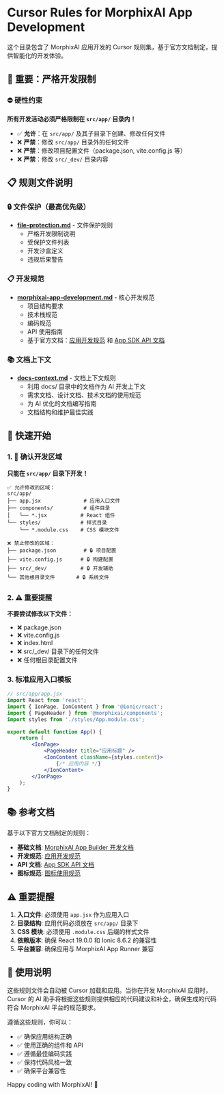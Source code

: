 # Cursor Rules for MorphixAI App Development

这个目录包含了 MorphixAI 应用开发的 Cursor 规则集，基于官方文档制定，提供智能化的开发体验。

## 🚨 重要：严格开发限制

### ⛔ 硬性约束
**所有开发活动必须严格限制在 `src/app/` 目录内！**

- ✅ **允许**：在 `src/app/` 及其子目录下创建、修改任何文件
- ❌ **严禁**：修改 `src/app/` 目录外的任何文件
- ❌ **严禁**：修改项目配置文件（package.json, vite.config.js 等）
- ❌ **严禁**：修改 `src/_dev/` 目录内容

## 📋 规则文件说明

### 🔒 文件保护（最高优先级）
- **[file-protection.md](./file-protection.md)** - 文件保护规则
  - 严格开发限制说明
  - 受保护文件列表
  - 开发沙盒定义
  - 违规后果警告

### 📋 开发规范
- **[morphixai-app-development.md](./morphixai-app-development.md)** - 核心开发规范
  - 项目结构要求
  - 技术栈规范
  - 编码规范
  - API 使用指南
  - 基于官方文档：[应用开发规范](https://app-shell.focusbe.com/docs/app-development-specification.md) 和 [App SDK API 文档](https://app-shell.focusbe.com/docs/app-sdk-api.md)

### 📚 文档上下文
- **[docs-context.md](./docs-context.md)** - 文档上下文规则
  - 利用 docs/ 目录中的文档作为 AI 开发上下文
  - 需求文档、设计文档、技术文档的使用规范
  - 为 AI 优化的文档编写指南
  - 文档结构和维护最佳实践

## 🎯 快速开始

### 1. 📍 确认开发区域
**只能在 `src/app/` 目录下开发！**
```
✅ 允许修改的区域：
src/app/
├── app.jsx              # 应用入口文件
├── components/          # 组件目录
│   └── *.jsx           # React 组件
└── styles/             # 样式目录
    └── *.module.css    # CSS 模块文件

❌ 禁止修改的区域：
├── package.json         # 🔒 项目配置
├── vite.config.js      # 🔒 构建配置
├── src/_dev/           # 🔒 开发辅助
└── 其他根目录文件       # 🔒 系统文件
```

### 2. ⚠️ 重要提醒
**不要尝试修改以下文件：**
- ❌ package.json
- ❌ vite.config.js  
- ❌ index.html
- ❌ src/_dev/ 目录下的任何文件
- ❌ 任何根目录配置文件

### 3. 标准应用入口模板
```jsx
// src/app/app.jsx
import React from 'react';
import { IonPage, IonContent } from '@ionic/react';
import { PageHeader } from '@morphixai/components';
import styles from './styles/App.module.css';

export default function App() {
    return (
        <IonPage>
            <PageHeader title="应用标题" />
            <IonContent className={styles.content}>
                {/* 应用内容 */}
            </IonContent>
        </IonPage>
    );
}
```

## 📚 参考文档

基于以下官方文档制定的规则：

- **基础文档**: [MorphixAI App Builder 开发文档](https://app-shell.dev.baibian.app/docs/index.md)
- **开发规范**: [应用开发规范](https://app-shell.focusbe.com/docs/app-development-specification.md)
- **API 文档**: [App SDK API 文档](https://app-shell.focusbe.com/docs/app-sdk-api.md)
- **图标规范**: [图标使用规范](https://app-shell.focusbe.com/docs/icon-specification.md)

## ⚠️ 重要提醒

1. **入口文件**: 必须使用 `app.jsx` 作为应用入口
2. **目录结构**: 应用代码必须放在 `src/app/` 目录下
3. **CSS 模块**: 必须使用 `.module.css` 后缀的样式文件
4. **依赖版本**: 确保 React 19.0.0 和 Ionic 8.6.2 的兼容性
5. **平台兼容**: 确保应用与 MorphixAI App Runner 兼容

## 🔧 使用说明

这些规则文件会自动被 Cursor 加载和应用。当你在开发 MorphixAI 应用时，Cursor 的 AI 助手将根据这些规则提供相应的代码建议和补全，确保生成的代码符合 MorphixAI 平台的规范要求。

遵循这些规则，你可以：
- ✅ 确保应用结构正确
- ✅ 使用正确的组件和 API
- ✅ 遵循最佳编码实践
- ✅ 保持代码风格一致
- ✅ 确保平台兼容性

Happy coding with MorphixAI! 🚀
